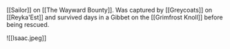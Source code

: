 [[Sailor]] on [[The Wayward Bounty]].  Was captured by [[Greycoats]] on [[Reyka'Est]] and survived days in a Gibbet on the [[Grimfrost Knoll]] before being rescued.


![[Isaac.jpeg]]